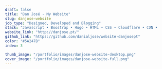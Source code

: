 ```yaml
---
draft: false
title: "Dan José - My Website"
slug: danjose-website
job_type: "Designed, Developed and Blogging"
stack: "Javascript • Boostrap • Hugo • HTML • CSS • Cloudflare • CDN • Github"
website_link: "http://danjose.pt/"
github_link: "https://github.com/danialjose/website-danjosept"
color: "#5A247B"
index: 3

thumb_image: "/portfolio/images/danjose-website-desktop.png"
cover_image: "/portfolio/images/danjose-website-full.png"
---
```

